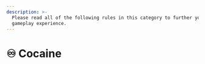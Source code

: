 ```yaml
---
description: >-
  Please read all of the following rules in this category to further your
  gameplay experience.
---
```


# ♾ Cocaine

